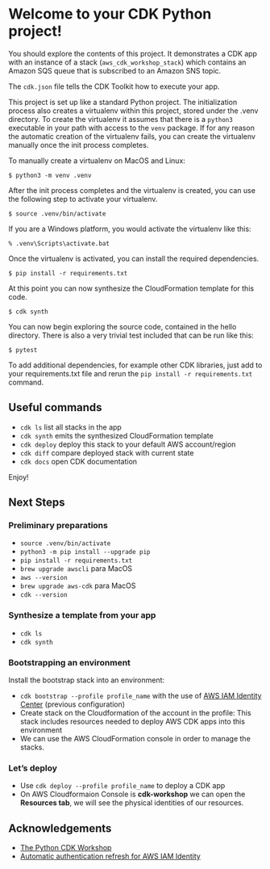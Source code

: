 
# Welcome to your CDK Python project!

You should explore the contents of this project. It demonstrates a CDK app with an instance of a stack (`aws_cdk_workshop_stack`)
which contains an Amazon SQS queue that is subscribed to an Amazon SNS topic.

The `cdk.json` file tells the CDK Toolkit how to execute your app.

This project is set up like a standard Python project.  The initialization process also creates
a virtualenv within this project, stored under the .venv directory.  To create the virtualenv
it assumes that there is a `python3` executable in your path with access to the `venv` package.
If for any reason the automatic creation of the virtualenv fails, you can create the virtualenv
manually once the init process completes.

To manually create a virtualenv on MacOS and Linux:

```
$ python3 -m venv .venv
```

After the init process completes and the virtualenv is created, you can use the following
step to activate your virtualenv.

```
$ source .venv/bin/activate
```

If you are a Windows platform, you would activate the virtualenv like this:

```
% .venv\Scripts\activate.bat
```

Once the virtualenv is activated, you can install the required dependencies.

```
$ pip install -r requirements.txt
```

At this point you can now synthesize the CloudFormation template for this code.

```
$ cdk synth
```

You can now begin exploring the source code, contained in the hello directory.
There is also a very trivial test included that can be run like this:

```
$ pytest
```

To add additional dependencies, for example other CDK libraries, just add to
your requirements.txt file and rerun the `pip install -r requirements.txt`
command.

## Useful commands

 * `cdk ls`          list all stacks in the app
 * `cdk synth`       emits the synthesized CloudFormation template
 * `cdk deploy`      deploy this stack to your default AWS account/region
 * `cdk diff`        compare deployed stack with current state
 * `cdk docs`        open CDK documentation

Enjoy!

## Next Steps

### Preliminary preparations
* `source .venv/bin/activate` 
* `python3 -m pip install --upgrade pip` 
* `pip install -r requirements.txt`
* `brew upgrade awscli` para MacOS 
* `aws --version` 
* `brew upgrade aws-cdk` para MacOS
* `cdk --version`

### Synthesize a template from your app
* `cdk ls` 
* `cdk synth` 

### Bootstrapping an environment
Install the bootstrap stack into an environment:
- `cdk bootstrap --profile profile_name` with the use of [AWS IAM Identity Center](https://docs.aws.amazon.com/cli/latest/userguide/cli-configure-sso.html) (previous configuration)
- Create stack on the Cloudformation of the account in the profile: This stack includes resources needed to deploy AWS CDK apps into this environment
- We can use the AWS CloudFormation console in order to manage the stacks.

### Let’s deploy
- Use `cdk deploy --profile profile_name` to deploy a CDK app
- On AWS Cloudformaion Console is **cdk-workshop** we can open the **Resources tab**, we will see the physical identities of our resources.

## Acknowledgements
- [The Python CDK Workshop](https://cdkworkshop.com/30-python.html)
- [Automatic authentication refresh for AWS IAM Identity](https://docs.aws.amazon.com/cli/latest/userguide/sso-configure-profile-token.html)
